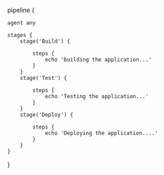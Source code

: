 pipeline {
    
    agent any

    stages {
        stage('Build') {
           
            steps {
                echo 'building the application...'
            }
        }
        stage('Test') {
           
            steps {
                echo 'Testing the application...'
            }
        }
        stage('Deploy') {
            
            steps {
                echo 'Deploying the application....'
            }
        }
    }
}
